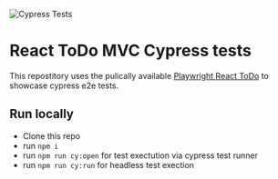 ![Cypress Tests](https://github.com/github/docs/actions/workflows/main.yml/badge.svg)

# React ToDo MVC Cypress tests
This repostitory uses the pulically available [Playwright React ToDo](https://demo.playwright.dev/todomvc) to showcase cypress e2e tests.

## Run locally
- Clone this repo
- run `npm i`
- run `npm run cy:open` for test exectution via cypress test runner
- run `npm run cy:run` for headless test exection
